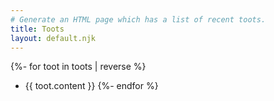 ```yaml
---
# Generate an HTML page which has a list of recent toots.
title: Toots
layout: default.njk
---
```


{%- for toot in toots | reverse %}
- {{ toot.content }}
{%- endfor %}

